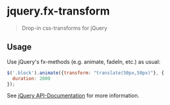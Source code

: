 jquery.fx-transform
===================

> Drop-in css-transforms for jQuery

Usage
-----

Use jQuery's fx-methods (e.g. animate, fadeIn, etc.) as usual:

```js
$('.block').animate({transform: "translate(50px,50px)"}, {
  duration: 2000
});
```

See [jQuery API-Documentation](http://api.jquery.com/animate/) for more information.